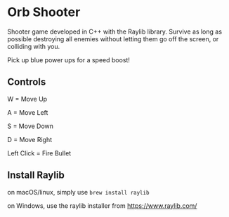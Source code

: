 # Orb Shooter
 Shooter game developed in C++ with the Raylib library.
Survive as long as possible destroying all enemies without
letting them go off the screen, or colliding with you.

Pick up blue power ups for a speed boost!

## Controls
W = Move Up

A = Move Left

S = Move Down

D = Move Right

Left Click = Fire Bullet

## Install Raylib

on macOS/linux, simply use
```brew install raylib```

on Windows, use the raylib installer from https://www.raylib.com/
